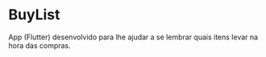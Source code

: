 # BuyList
App (Flutter) desenvolvido para lhe ajudar a se lembrar quais itens levar na hora das compras.
